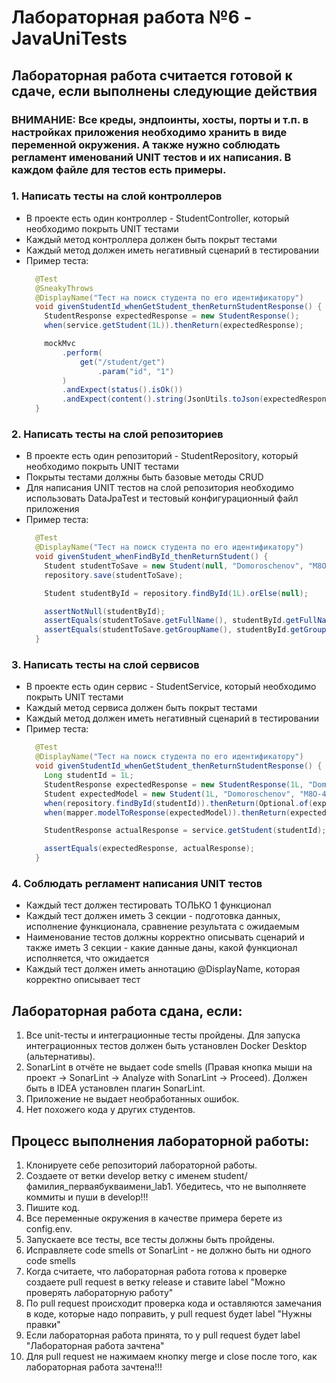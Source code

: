 # Лабораторная работа №6 - JavaUniTests

## Лабораторная работа считается готовой к сдаче, если выполнены следующие действия

### ВНИМАНИЕ: Все креды, эндпоинты, хосты, порты и т.п. в настройках приложения необходимо хранить в виде переменной окружения. А также нужно соблюдать регламент именований UNIT тестов и их написания. В каждом файле для тестов есть примеры.

### 1. Написать тесты на слой контроллеров
- В проекте есть один контроллер - StudentController, который необходимо покрыть UNIT тестами
- Каждый метод контроллера должен быть покрыт тестами
- Каждый метод должен иметь негативный сценарий в тестировании
- Пример теста:
  ```java
    @Test
    @SneakyThrows
    @DisplayName("Тест на поиск студента по его идентификатору")
    void givenStudentId_whenGetStudent_thenReturnStudentResponse() {
      StudentResponse expectedResponse = new StudentResponse();
      when(service.getStudent(1L)).thenReturn(expectedResponse);
  
      mockMvc
          .perform(
              get("/student/get")
                  .param("id", "1")
          )
          .andExpect(status().isOk())
          .andExpect(content().string(JsonUtils.toJson(expectedResponse)));
    }
  ```

### 2. Написать тесты на слой репозиториев
- В проекте есть один репозиторий - StudentRepository, который необходимо покрыть UNIT тестами
- Покрыты тестами должны быть базовые методы CRUD
- Для написания UNIT тестов на слой репозитория необходимо использовать DataJpaTest и тестовый конфигурационный файл приложения
- Пример теста:
  ```java
    @Test
    @DisplayName("Тест на поиск студента по его идентификатору")
    void givenStudent_whenFindById_thenReturnStudent() {
      Student studentToSave = new Student(null, "Domoroschenov", "М8О-411Б");
      repository.save(studentToSave);
  
      Student studentById = repository.findById(1L).orElse(null);
  
      assertNotNull(studentById);
      assertEquals(studentToSave.getFullName(), studentById.getFullName());
      assertEquals(studentToSave.getGroupName(), studentById.getGroupName());
    }
  ```

### 3. Написать тесты на слой сервисов
- В проекте есть один сервис - StudentService, который необходимо покрыть UNIT тестами
- Каждый метод сервиса должен быть покрыт тестами
- Каждый метод должен иметь негативный сценарий в тестировании
- Пример теста:
  ```java
    @Test
    @DisplayName("Тест на поиск студента по его идентификатору")
    void givenStudentId_whenGetStudent_thenReturnStudentResponse() {
      Long studentId = 1L;
      StudentResponse expectedResponse = new StudentResponse(1L, "Domoroschenov", "М8О-411Б");
      Student expectedModel = new Student(1L, "Domoroschenov", "М8О-411Б");
      when(repository.findById(studentId)).thenReturn(Optional.of(expectedModel));
      when(mapper.modelToResponse(expectedModel)).thenReturn(expectedResponse);
  
      StudentResponse actualResponse = service.getStudent(studentId);
  
      assertEquals(expectedResponse, actualResponse);
    }
  ```

### 4. Соблюдать регламент написания UNIT тестов
- Каждый тест должен тестировать ТОЛЬКО 1 функционал
- Каждый тест должен иметь 3 секции - подготовка данных, исполнение функционала, сравнение результата с ожидаемым
- Наименование тестов должны корректно описывать сценарий и также иметь 3 секции - какие данные даны, какой функционал исполняется, что ожидается
- Каждый тест должен иметь аннотацию @DisplayName, которая корректно описывает тест

## Лабораторная работа сдана, если:
1. Все unit-тесты и интеграционные тесты пройдены. Для запуска интеграционных тестов должен быть установлен Docker Desktop (альтернативы).
2. SonarLint в отчёте не выдает code smells (Правая кнопка мыши на проект -> SonarLint -> Analyze with SonarLint -> Proceed). Должен быть в IDEA установлен плагин SonarLint.
3. Приложение не выдает необработанных ошибок.
4. Нет похожего кода у других студентов.

## Процесс выполнения лабораторной работы:
1. Клонируете себе репозиторий лабораторной работы.
2. Создаете от ветки develop ветку с именем student/фамилия_перваябукваимени_lab1. Убедитесь, что не выполняете коммиты и пуши в develop!!!
3. Пишите код.
4. Все переменные окружения в качестве примера берете из config.env.
5. Запускаете все тесты, все тесты должны быть пройдены.
6. Исправляете code smells от SonarLint - не должно быть ни одного code smells
7. Когда считаете, что лабораторная работа готова к проверке создаете pull request в ветку release и ставите label
   "Можно проверять лабораторную работу"
8. По pull request происходит проверка кода и оставляются замечания в коде, которые надо поправить, у pull request будет label "Нужны правки"
9. Если лабораторная работа принята, то у pull request будет label "Лабораторная работа зачтена"
10. Для pull request не нажимаем кнопку merge и close после того, как лабораторная работа зачтена!!!
